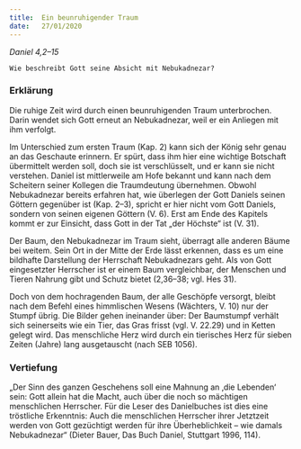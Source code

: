 ```yaml
---
title:  Ein beunruhigender Traum
date:   27/01/2020
---
```


_Daniel 4,2–15_

`Wie beschreibt Gott seine Absicht mit Nebukadnezar?`

### Erklärung

Die ruhige Zeit wird durch einen beunruhigenden Traum unterbrochen. Darin wendet sich Gott erneut an Nebukadnezar, weil er ein Anliegen mit ihm verfolgt.

Im Unterschied zum ersten Traum (Kap. 2) kann sich der König sehr genau an das Geschaute erinnern. Er spürt, dass ihm hier eine wichtige Botschaft übermittelt werden soll, doch sie ist verschlüsselt, und er kann sie nicht verstehen. Daniel ist mittlerweile am Hofe bekannt und kann nach dem Scheitern seiner Kollegen die Traumdeutung übernehmen. Obwohl Nebukadnezar bereits erfahren hat, wie überlegen der Gott Daniels seinen Göttern gegenüber ist (Kap. 2–3), spricht er hier nicht vom Gott Daniels, sondern von seinen eigenen Göttern (V. 6). Erst am Ende des Kapitels kommt er zur Einsicht, dass Gott in der Tat „der Höchste“ ist (V. 31).

Der Baum, den Nebukadnezar im Traum sieht, überragt alle anderen Bäume bei weitem. Sein Ort in der Mitte der Erde lässt erkennen, dass es um eine bildhafte Darstellung der Herrschaft Nebukadnezars geht. Als von Gott eingesetzter Herrscher ist er einem Baum vergleichbar, der Menschen und Tieren Nahrung gibt und Schutz bietet (2,36–38; vgl. Hes 31).

Doch von dem hochragenden Baum, der alle Geschöpfe versorgt, bleibt nach dem Befehl eines himmlischen Wesens (Wächters, V. 10) nur der Stumpf übrig. Die Bilder gehen ineinander über: Der Baumstumpf verhält sich seinerseits wie ein Tier, das Gras frisst (vgl. V. 22.29) und in Ketten gelegt wird. Das menschliche Herz wird durch ein tierisches Herz für sieben Zeiten (Jahre) lang ausgetauscht (nach SEB 1056).

### Vertiefung

„Der Sinn des ganzen Geschehens soll eine Mahnung an ‚die Lebenden‘ sein: Gott allein hat die Macht, auch über die noch so mächtigen menschlichen Herrscher. Für die Leser des Danielbuches ist dies eine tröstliche Erkenntnis: Auch die menschlichen Herrscher ihrer Jetztzeit werden von Gott gezüchtigt werden für ihre Überheblichkeit – wie damals Nebukadnezar“ (Dieter Bauer, Das Buch Daniel, Stuttgart 1996, 114).